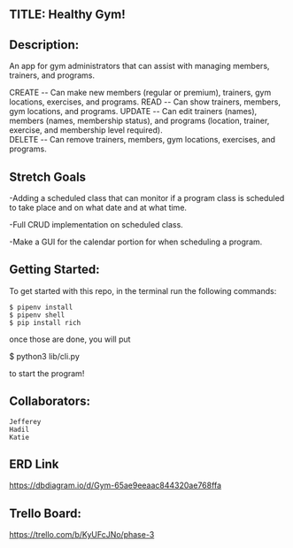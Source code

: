 ## TITLE: Healthy Gym!

## Description:
  An app for gym administrators that can assist with managing members, trainers, and programs.

  CREATE --  Can make new members (regular or premium), trainers, gym locations, exercises, and programs.
  READ -- Can show trainers, members, gym locations, and programs.
  UPDATE -- Can edit trainers (names), members (names, membership status), and programs (location, trainer, exercise, and membership level required).  
  DELETE -- Can remove trainers, members, gym locations, exercises, and programs.

## Stretch Goals
  -Adding a scheduled class that can monitor if a program class is scheduled to take place and on what date and at what time.

  -Full CRUD implementation on scheduled class.

  -Make a GUI for the calendar portion for when scheduling a program.

## Getting Started:
  To get started with this repo, in the terminal run the following commands:
     
    $ pipenv install 
    $ pipenv shell 
    $ pip install rich

once those are done, you will put 

  $ python3 lib/cli.py 

to start the program!


## Collaborators:
    Jefferey
    Hadil
    Katie 

## ERD Link
https://dbdiagram.io/d/Gym-65ae9eeaac844320ae768ffa

## Trello Board:
https://trello.com/b/KyUFcJNo/phase-3

